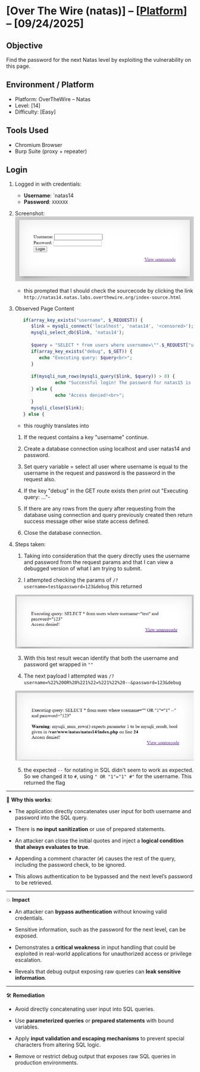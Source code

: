 # [Over The Wire (natas)] – [[Platform](http://natas14.natas.labs.overthewire.org/)] – [09/24/2025]

## Objective
Find the password for the next Natas level by exploiting the vulnerability on this page.  

## Environment / Platform
- Platform: OverTheWire – Natas
- Level: [14]
- Difficulty: [Easy]

## Tools Used
- Chromium Browser
- Burp Suite (proxy + repeater)

## Login
1. Logged in with credentials:
   - **Username**: `natas14
   - **Password**: `XXXXXX`
  
2. Screenshot:
   ![alt text](image-17.png)
   
   - this prompted that I should check the sourcecode by clicking the link `http://natas14.natas.labs.overthewire.org/index-source.html`

3. Observed Page Content
   ```php
      if(array_key_exists("username", $_REQUEST)) {
         $link = mysqli_connect('localhost', 'natas14', '<censored>');
         mysqli_select_db($link, 'natas14');

         $query = "SELECT * from users where username=\"".$_REQUEST["username"]."\" and password=\"".$_REQUEST["password"]."\"";
         if(array_key_exists("debug", $_GET)) {
            echo "Executing query: $query<br>";
         }

         if(mysqli_num_rows(mysqli_query($link, $query)) > 0) {
                  echo "Successful login! The password for natas15 is <censored><br>";
         } else {
                  echo "Access denied!<br>";
         }
         mysqli_close($link);
      } else {
   ```
   - this roughly translates into 
  
   1. If the request contains a key "username" continue.
   
   2. Create a database connection using localhost and user natas14 and password.

   3. Set query variable = select all user where username is equal to the username in the request and password is the password in the request also.

   4. If the key "debug" in the GET route exists then print out "Executing query: ..."-

   5. If there are any rows from the query after requesting from the database using connection and query previously created then return success message other wise state access defined.

   6. Close the database connection. 
   
4. Steps taken:

   1. Taking into consideration that the query directly uses the username and password from the request params and that I can view a debugged version of what I am trying to submit.

   2. I attempted checking the params of `/?username=test&password=123&debug` this returned

   ![alt text](image-18.png)

   3. With this test result wecan identify that both the username and password get wrapped in `""`

   4. The next payload I attempted was `/?username=%22%20OR%20%221%22=%221%22%20--&password=123&debug`

   ![alt text](image-19.png)

   5. the expected `--` for notating in SQL didn't seem to work as expected. So we changed it to `#`, using `" OR "1"="1" #"` for the username. This returned the flag
   
   

---

🔑 **Why this works**: 

   - The application directly concatenates user input for both username and password into the SQL query.
  
   - There is **no input sanitization** or use of prepared statements.

   - An attacker can close the initial quotes and inject a **logical condition that always evaluates to true**.

   - Appending a comment character (`#`) causes the rest of the query, including the password check, to be ignored.

   - This allows authentication to be bypassed and the next level’s password to be retrieved.


---

💥 **Impact**

   - An attacker can **bypass authentication** without knowing valid credentials.

   - Sensitive information, such as the password for the next level, can be exposed.

   - Demonstrates a **critical weakness** in input handling that could be exploited in real-world applications for unauthorized access or privilege escalation.

   - Reveals that debug output exposing raw queries can **leak sensitive information**.


---
  
🛠️ **Remediation**

   - Avoid directly concatenating user input into SQL queries.

   - Use **parameterized queries** or **prepared statements** with bound variables.

   - Apply **input validation and escaping mechanisms** to prevent special characters from altering SQL logic.

   - Remove or restrict debug output that exposes raw SQL queries in production environments.